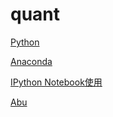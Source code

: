# quant

[Python](https://www.liaoxuefeng.com/wiki/0014316089557264a6b348958f449949df42a6d3a2e542c000)

[Anaconda](https://www.anaconda.com/download)

[IPython Notebook使用](http://www.cnblogs.com/giserliu/p/4997144.html)

[Abu](http://www.abuquant.com/)
